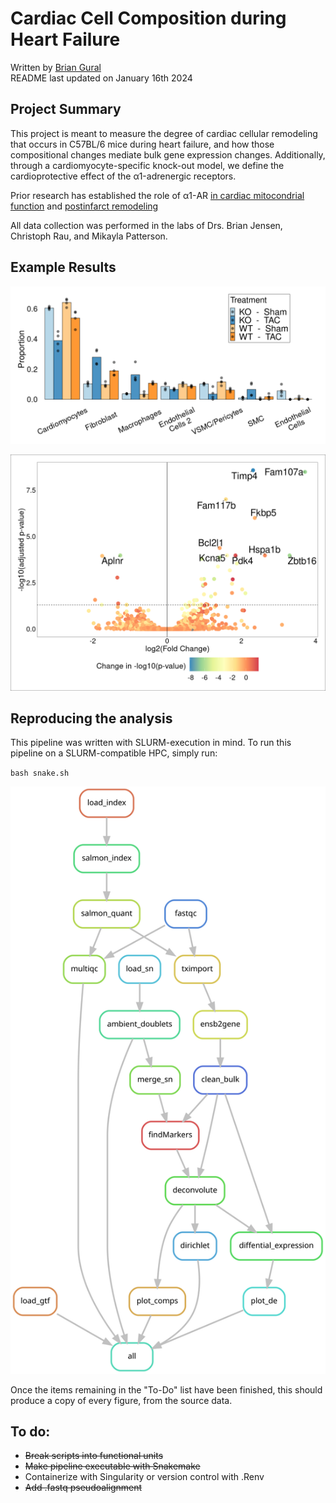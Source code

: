 # Cardiac Cell Composition during Heart Failure

Written by [Brian Gural](https://www.linkedin.com/in/brian-gural-09bb60128/) \
README last updated on January 16th 2024

## Project Summary

This project is meant to measure the degree of cardiac cellular remodeling that occurs in C57BL/6 mice during heart failure, and how those compositional changes mediate bulk gene expression changes. Additionally, through a cardiomyocyte-specific knock-out model, we define the cardioprotective effect of the α1-adrenergic receptors. 

Prior research has established the role of α1-AR  [in cardiac mitocondrial function](https://pubmed.ncbi.nlm.nih.gov/35170492/) and [postinfarct remodeling](https://www.sciencedirect.com/science/article/pii/S2452302X23004187)

All data collection was performed in the labs of Drs. Brian Jensen, Christoph Rau, and Mikayla Patterson.

## Example Results

![Plot 1](https://github.com/guralbrian/bulk_decon/blob/main/results/7_plot_comps/sample_comps.png?raw=true)

![Plot 2](https://github.com/guralbrian/bulk_decon/blob/main/results/10_plot_de/volcano_adjusted.png?raw=true)

## Reproducing the analysis

This pipeline was written with SLURM-execution in mind. To run this pipeline on a SLURM-compatible HPC, simply run:

`bash snake.sh`

![DAG Plot](https://github.com/guralbrian/bulk_decon/blob/main/dag.svg)

Once the items remaining in the "To-Do" list have been finished, this should produce a copy of every figure, from the source data.

## To do:
- ~~Break scripts into functional units~~
- ~~Make pipeline executable with Snakemake~~
- Containerize with Singularity or version control with .Renv
- ~~Add .fastq pseudoalignment~~



